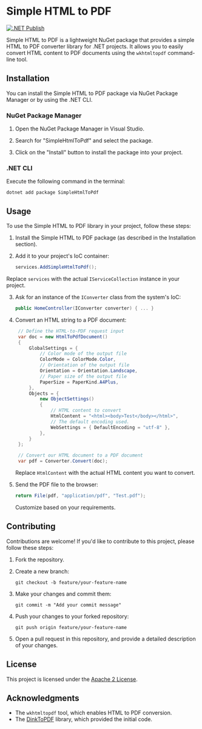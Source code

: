 # Simple HTML to PDF

[![.NET Publish](https://github.com/JaCraig/Simple-Html-To-Pdf/actions/workflows/dotnet-publish.yml/badge.svg)](https://github.com/JaCraig/Simple-Html-To-Pdf/actions/workflows/dotnet-publish.yml)

Simple HTML to PDF is a lightweight NuGet package that provides a simple HTML to PDF converter library for .NET projects. It allows you to easily convert HTML content to PDF documents using the `wkhtmltopdf` command-line tool.

## Installation

You can install the Simple HTML to PDF package via NuGet Package Manager or by using the .NET CLI.

### NuGet Package Manager

1. Open the NuGet Package Manager in Visual Studio.

2. Search for "SimpleHtmlToPdf" and select the package.

3. Click on the "Install" button to install the package into your project.

### .NET CLI

Execute the following command in the terminal:

```shell
dotnet add package SimpleHtmlToPdf
```

## Usage

To use the Simple HTML to PDF library in your project, follow these steps:

1. Install the Simple HTML to PDF package (as described in the Installation section).

2. Add it to your project's IoC container:

   ```csharp
   services.AddSimpleHtmlToPdf();
   ```

Replace `services` with the actual `IServiceCollection` instance in your project.

3. Ask for an instance of the `IConverter` class from the system's IoC:

   ```csharp
   public HomeController(IConverter converter) { ... }
   ```

4. Convert an HTML string to a PDF document:

   ```csharp
    // Define the HTML-to-PDF request input
    var doc = new HtmlToPdfDocument()
    {
        GlobalSettings = {
            // Color mode of the output file
            ColorMode = ColorMode.Color,
            // Orientation of the output file
            Orientation = Orientation.Landscape,
            // Paper size of the output file
            PaperSize = PaperKind.A4Plus,
        },
        Objects = {
            new ObjectSettings()
            {
                // HTML content to convert
                HtmlContent = "<html><body>Test</body></html>",
                // The default encoding used.
                WebSettings = { DefaultEncoding = "utf-8" },
            },
        }
    };

    // Convert our HTML document to a PDF document
    var pdf = Converter.Convert(doc);
   ```

   Replace `HtmlContent` with the actual HTML content you want to convert.

5. Send the PDF file to the browser:

   ```csharp
   return File(pdf, "application/pdf", "Test.pdf");
   ```

   Customize based on your requirements.

## Contributing

Contributions are welcome! If you'd like to contribute to this project, please follow these steps:

1. Fork the repository.

2. Create a new branch:

   ```shell
   git checkout -b feature/your-feature-name
   ```

3. Make your changes and commit them:

   ```shell
   git commit -m "Add your commit message"
   ```

4. Push your changes to your forked repository:

   ```shell
   git push origin feature/your-feature-name
   ```

5. Open a pull request in this repository, and provide a detailed description of your changes.

## License

This project is licensed under the [Apache 2 License](https://github.com/JaCraig/Simple-Html-To-Pdf/blob/master/LICENSE).

## Acknowledgments

- The `wkhtmltopdf` tool, which enables HTML to PDF conversion.
- The [DinkToPDF](https://github.com/rdvojmoc/DinkToPdf) library, which provided the initial code.
